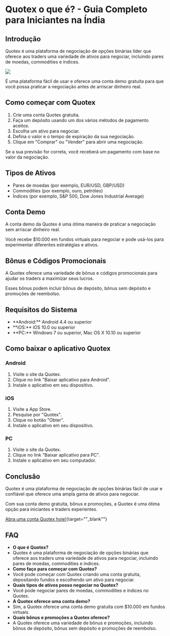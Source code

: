 # Quotex o que é? - Guia Completo para Iniciantes na Índia

## Introdução

Quotex é uma plataforma de negociação de opções binárias líder que
oferece aos traders uma variedade de ativos para negociar, incluindo
pares de moedas, commodities e índices.

[![](https://static.quotex.io/files/4_en/300_250.jpg)](https://traff.sbs/brokerqxlid)

É uma plataforma fácil de usar e oferece uma conta demo gratuita para
que você possa praticar a negociação antes de arriscar dinheiro real.

## Como começar com Quotex

1.  Crie uma conta Quotex gratuita.
2.  Faça um depósito usando um dos vários métodos de pagamento aceitos.
3.  Escolha um ativo para negociar.
4.  Defina o valor e o tempo de expiração da sua negociação.
5.  Clique em "Comprar" ou "Vender" para abrir uma
    negociação.

Se a sua previsão for correta, você receberá um pagamento com base no
valor da negociação.

## Tipos de Ativos

-   Pares de moedas (por exemplo, EUR/USD, GBP/USD)
-   Commodities (por exemplo, ouro, petróleo)
-   Índices (por exemplo, S&P 500, Dow Jones Industrial Average)

## Conta Demo

A conta demo da Quotex é uma ótima maneira de praticar a negociação sem
arriscar dinheiro real.

Você recebe \$10.000 em fundos virtuais para negociar e pode usá-los
para experimentar diferentes estratégias e ativos.

## Bônus e Códigos Promocionais

A Quotex oferece uma variedade de bônus e códigos promocionais para
ajudar os traders a maximizar seus lucros.

Esses bônus podem incluir bônus de depósito, bônus sem depósito e
promoções de reembolso.

## Requisitos do Sistema

-   \*\*Android:\*\* Android 4.4 ou superior
-   \*\*iOS:\*\* iOS 10.0 ou superior
-   \*\*PC:\*\* Windows 7 ou superior, Mac OS X 10.10 ou superior

## Como baixar o aplicativo Quotex

### Android

1.  Visite o site da Quotex.
2.  Clique no link "Baixar aplicativo para Android".
3.  Instale o aplicativo em seu dispositivo.

### iOS

1.  Visite a App Store.
2.  Pesquise por "Quotex".
3.  Clique no botão "Obter".
4.  Instale o aplicativo em seu dispositivo.

### PC

1.  Visite o site da Quotex.
2.  Clique no link "Baixar aplicativo para PC".
3.  Instale o aplicativo em seu computador.

## Conclusão

Quotex é uma plataforma de negociação de opções binárias fácil de usar e
confiável que oferece uma ampla gama de ativos para negociar.

Com sua conta demo gratuita, bônus e promoções, a Quotex é uma ótima
opção para iniciantes e traders experientes.

[Abra uma conta Quotex
hoje!](\%22https://traff.sbs/brokerqxsignup\%22){target=""_blank""}

## FAQ

-   **O que é Quotex?**
-   Quotex é uma plataforma de negociação de opções binárias que oferece
    aos traders uma variedade de ativos para negociar, incluindo pares
    de moedas, commodities e índices.
-   **Como faço para começar com Quotex?**
-   Você pode começar com Quotex criando uma conta gratuita, depositando
    fundos e escolhendo um ativo para negociar.
-   **Quais tipos de ativos posso negociar no Quotex?**
-   Você pode negociar pares de moedas, commodities e índices no Quotex.
-   **A Quotex oferece uma conta demo?**
-   Sim, a Quotex oferece uma conta demo gratuita com \$10.000 em fundos
    virtuais.
-   **Quais bônus e promoções a Quotex oferece?**
-   A Quotex oferece uma variedade de bônus e promoções, incluindo bônus
    de depósito, bônus sem depósito e promoções de reembolso.

